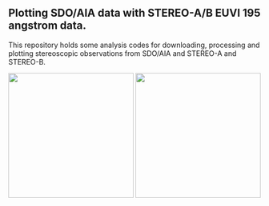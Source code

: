 ## Plotting SDO/AIA data with STEREO-A/B EUVI 195 angstrom data.

This repository holds some analysis codes for downloading, processing and plotting stereoscopic observations from SDO/AIA and STEREO-A and STEREO-B.

<img src="output.gif" width="250" height="250"/>



<img src="figure.html" width="250" height="250"/>
